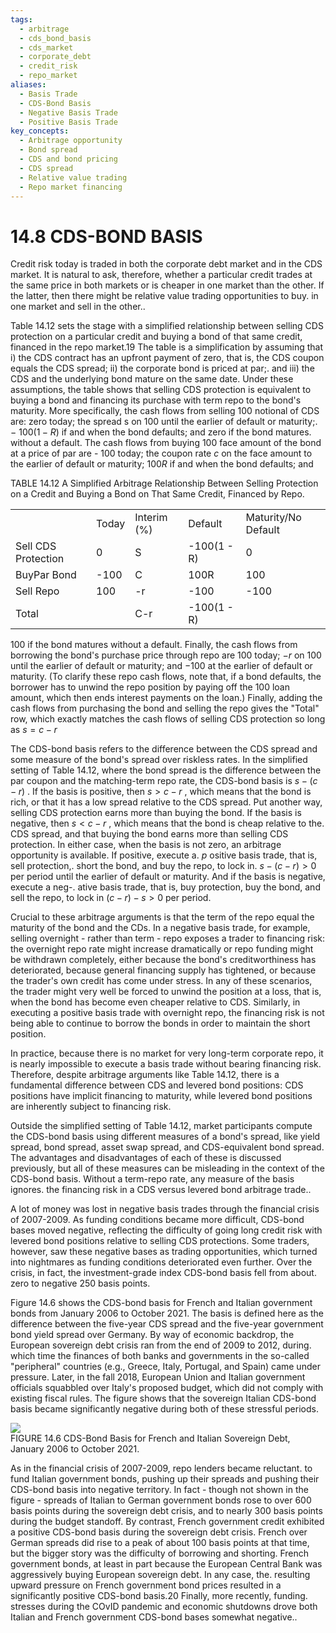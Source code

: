 ```yaml
---
tags:
  - arbitrage
  - cds_bond_basis
  - cds_market
  - corporate_debt
  - credit_risk
  - repo_market
aliases:
  - Basis Trade
  - CDS-Bond Basis
  - Negative Basis Trade
  - Positive Basis Trade
key_concepts:
  - Arbitrage opportunity
  - Bond spread
  - CDS and bond pricing
  - CDS spread
  - Relative value trading
  - Repo market financing
---
```


# 14.8 CDS-BOND BASIS  

Credit risk today is traded in both the corporate debt market and in the CDS market. It is natural to ask, therefore, whether a particular credit trades at the same price in both markets or is cheaper in one market than the other. If the latter, then there might be relative value trading opportunities to buy. in one market and sell in the other..  

Table 14.12 sets the stage with a simplified relationship between selling CDS protection on a particular credit and buying a bond of that same credit, financed in the repo market.19 The table is a simplification by assuming that i) the CDS contract has an upfront payment of zero, that is, the CDS coupon equals the CDS spread; ii) the corporate bond is priced at par;. and iii) the CDS and the underlying bond mature on the same date. Under these assumptions, the table shows that selling CDS protection is equivalent to buying a bond and financing its purchase with term repo to the bond's maturity. More specifically, the cash flows from selling 100 notional of CDS are: zero today; the spread s on 100 until the earlier of default or maturity;. $-\:100(1-R)$ if and when the bond defaults; and zero if the bond matures. without a default. The cash flows from buying 100 face amount of the bond at a price of par are - 100 today; the coupon rate $c$ on the face amount to the earlier of default or maturity; $100R$ if and when the bond defaults; and  

TABLE 14.12 A Simplified Arbitrage Relationship Between Selling Protection on a Credit and Buying a Bond on That Same Credit, Financed by Repo.   


<html><body><table><tr><td></td><td>Today</td><td>Interim (%)</td><td>Default</td><td>Maturity/No Default</td></tr><tr><td>Sell CDS Protection</td><td>0</td><td>S</td><td>-100(1 - R)</td><td>0</td></tr><tr><td>BuyPar Bond</td><td>-100</td><td>C</td><td>100R</td><td>100</td></tr><tr><td>Sell Repo</td><td>100</td><td>-r</td><td>-100</td><td>-100</td></tr><tr><td>Total</td><td></td><td>C-r</td><td>-100(1 - R)</td><td></td></tr></table></body></html>  

100 if the bond matures without a default. Finally, the cash flows from borrowing the bond's purchase price through repo are 100 today; $-r$ on 100 until the earlier of default or maturity; and $-100$ at the earlier of default or maturity. (To clarify these repo cash flows, note that, if a bond defaults, the borrower has to unwind the repo position by paying off the 100 loan amount, which then ends interest payments on the loan.) Finally, adding the cash flows from purchasing the bond and selling the repo gives the "Total" row, which exactly matches the cash flows of selling CDS protection so long as $s=c-r$  

The CDS-bond basis refers to the difference between the CDS spread and some measure of the bond's spread over riskless rates. In the simplified setting of Table 14.12, where the bond spread is the difference between the par coupon and the matching-term repo rate, the CDS-bond basis is $s-(c-r)$ . If the basis is positive, then $s>c-r$ , which means that the bond is rich, or that it has a low spread relative to the CDS spread. Put another way, selling CDS protection earns more than buying the bond. If the basis is negative, then $s<c-r$ , which means that the bond is cheap relative to the. CDS spread, and that buying the bond earns more than selling CDS protection. In either case, when the basis is not zero, an arbitrage opportunity is available. If positive, execute a. $p$ ositive basis trade, that is, sell protection,. short the bond, and buy the repo, to lock in. $s-(c-r)>0$ per period until the earlier of default or maturity. And if the basis is negative, execute a neg-. ative basis trade, that is, buy protection, buy the bond, and sell the repo, to lock in $(c-r)-s>0$ per period.  

Crucial to these arbitrage arguments is that the term of the repo equal the maturity of the bond and the CDs. In a negative basis trade, for example, selling overnight - rather than term - repo exposes a trader to financing risk: the overnight repo rate might increase dramatically or repo funding might be withdrawn completely, either because the bond's creditworthiness has deteriorated, because general financing supply has tightened, or because the trader's own credit has come under stress. In any of these scenarios, the trader might very well be forced to unwind the position at a loss, that is, when the bond has become even cheaper relative to CDS. Similarly, in executing a positive basis trade with overnight repo, the financing risk is not being able to continue to borrow the bonds in order to maintain the short position.  

In practice, because there is no market for very long-term corporate repo, it is nearly impossible to execute a basis trade without bearing financing risk. Therefore, despite arbitrage arguments like Table 14.12, there is a fundamental difference between CDS and levered bond positions: CDS positions have implicit financing to maturity, while levered bond positions are inherently subject to financing risk.  

Outside the simplified setting of Table 14.12, market participants compute the CDS-bond basis using different measures of a bond's spread, like yield spread, bond spread, asset swap spread, and CDS-equivalent bond spread. The advantages and disadvantages of each of these is discussed previously, but all of these measures can be misleading in the context of the CDS-bond basis. Without a term-repo rate, any measure of the basis ignores. the financing risk in a CDS versus levered bond arbitrage trade..  

A lot of money was lost in negative basis trades through the financial crisis of 2007-2009. As funding conditions became more difficult, CDS-bond bases moved negative, reflecting the difficulty of going long credit risk with levered bond positions relative to selling CDS protections. Some traders, however, saw these negative bases as trading opportunities, which turned into nightmares as funding conditions deteriorated even further. Over the crisis, in fact, the investment-grade index CDS-bond basis fell from about. zero to negative 250 basis points.  

Figure 14.6 shows the CDS-bond basis for French and Italian government bonds from January 2006 to October 2021. The basis is defined here as the difference between the five-year CDS spread and the five-year government bond yield spread over Germany. By way of economic backdrop, the European sovereign debt crisis ran from the end of 2009 to 2012, during. which time the finances of both banks and governments in the so-called "peripheral" countries (e.g., Greece, Italy, Portugal, and Spain) came under pressure. Later, in the fall 2018, European Union and Italian government officials squabbled over Italy's proposed budget, which did not comply with existing fiscal rules. The figure shows that the sovereign Italian CDS-bond basis became significantly negative during both of these stressful periods.  

![](4cfbcd8d5e84cf7bf5d08c4db9a76902495d9a832e7bd51b2581e98f3d23c646.jpg)  
FIGURE 14.6 CDS-Bond Basis for French and Italian Sovereign Debt, January 2006 to October 2021.  

As in the financial crisis of 2007-2009, repo lenders became reluctant. to fund Italian government bonds, pushing up their spreads and pushing their CDS-bond basis into negative territory. In fact - though not shown in the figure - spreads of Italian to German government bonds rose to over 600 basis points during the sovereign debt crisis, and to nearly 300 basis points during the budget standoff. By contrast, French government credit exhibited a positive CDS-bond basis during the sovereign debt crisis. French over German spreads did rise to a peak of about 100 basis points at that time, but the bigger story was the difficulty of borrowing and shorting. French government bonds, at least in part because the European Central Bank was aggressively buying European sovereign debt. In any case, the. resulting upward pressure on French government bond prices resulted in a significantly positive CDS-bond basis.20 Finally, more recently, funding. stresses during the COvID pandemic and economic shutdowns drove both Italian and French government CDS-bond bases somewhat negative..
